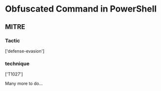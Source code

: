 # Obfuscated Command in PowerShell

## MITRE

### Tactic
['defense-evasion']

### technique
['T1027']

Many more to do...
